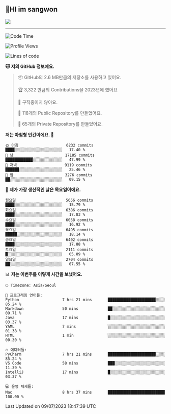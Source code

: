 ## 🤸HI im sangwon

<img src="https://github-profile-summary-cards.vercel.app/api/cards/profile-details?username=nowgnas&theme=dracula" />

<!-- <a href="#">
  <img src="https://github-readme-stats.vercel.app/api?username=nowgnas&theme=calm&show_icons=true" height='200px'>
</a><br>
<a href="#">
  <img src="https://github-readme-stats.vercel.app/api/top-langs/?username=nowgnas&theme=calm&exclude_repo=Jagi,assignment&layout=compact" height='200px'>
  <img src='http://mazassumnida.wtf/api/v2/generate_badge?boj=leo503801' height='200px'>
</a> -->

<hr>

<!--START_SECTION:waka-->
![Code Time](http://img.shields.io/badge/Code%20Time-3%2C305%20hrs%2043%20mins-blue)

![Profile Views](http://img.shields.io/badge/Profile%20Views-84-blue)

![Lines of code](https://img.shields.io/badge/%EC%A0%80%EB%8A%94%20%EC%97%AC%ED%83%9C%EA%B9%8C%EC%A7%80%20-35.1%20million%20%EC%A4%84%EC%9D%98%20%EC%BD%94%EB%93%9C%EB%A5%BC%20%EC%9E%91%EC%84%B1%ED%96%88%EC%96%B4%EC%9A%94.-blue)

**🐱 저의 GitHub 정보에요.** 

> 📦 GitHub의 2.6 MB만큼의 저장소를 사용하고 있어요. 
 > 
> 🏆 3,322 만큼의 Contributions을 2023년에 했어요
 > 
> 🚫 구직중이지 않아요.
 > 
> 📜 118개의 Public Repository를 만들었어요. 
 > 
> 🔑 65개의 Private Repository를 만들었어요. 
 > 
**저는 아침형 인간이에요. 🐤** 

```text
🌞 아침                     6232 commits        ████░░░░░░░░░░░░░░░░░░░░░   17.40 % 
🌆 낮　                     17185 commits       ████████████░░░░░░░░░░░░░   47.99 % 
🌃 저녁                     9119 commits        ██████░░░░░░░░░░░░░░░░░░░   25.46 % 
🌙 밤　                     3276 commits        ██░░░░░░░░░░░░░░░░░░░░░░░   09.15 % 
```
📅 **제가 가장 생산적인 날은 목요일이에요.** 

```text
월요일                      5656 commits        ████░░░░░░░░░░░░░░░░░░░░░   15.79 % 
화요일                      6386 commits        ████░░░░░░░░░░░░░░░░░░░░░   17.83 % 
수요일                      6058 commits        ████░░░░░░░░░░░░░░░░░░░░░   16.92 % 
목요일                      6495 commits        █████░░░░░░░░░░░░░░░░░░░░   18.14 % 
금요일                      6402 commits        ████░░░░░░░░░░░░░░░░░░░░░   17.88 % 
토요일                      2111 commits        █░░░░░░░░░░░░░░░░░░░░░░░░   05.89 % 
일요일                      2704 commits        ██░░░░░░░░░░░░░░░░░░░░░░░   07.55 % 
```


📊 **저는 이번주를 이렇게 시간을 보냈어요.** 

```text
🕑︎ Timezone: Asia/Seoul

💬 프로그래밍 언어들: 
Python                   7 hrs 21 mins       █████████████████████░░░░   85.24 % 
Markdown                 50 mins             ██░░░░░░░░░░░░░░░░░░░░░░░   09.71 % 
Java                     17 mins             █░░░░░░░░░░░░░░░░░░░░░░░░   03.37 % 
YAML                     7 mins              ░░░░░░░░░░░░░░░░░░░░░░░░░   01.38 % 
HTML                     1 min               ░░░░░░░░░░░░░░░░░░░░░░░░░   00.30 % 

🔥 에디터들: 
PyCharm                  7 hrs 21 mins       █████████████████████░░░░   85.24 % 
VS Code                  58 mins             ███░░░░░░░░░░░░░░░░░░░░░░   11.39 % 
IntelliJ                 17 mins             █░░░░░░░░░░░░░░░░░░░░░░░░   03.37 % 

💻 운영 체제들: 
Mac                      8 hrs 37 mins       █████████████████████████   100.00 % 
```


 Last Updated on 09/07/2023 18:47:39 UTC
<!--END_SECTION:waka-->

<!-- <div align="center">
  <h2>⌨️Languages and Tools⌨️</h2>
  <div align=flex>
    <img height="25px" src="https://img.shields.io/badge/Python-3776AB?style=flat&amp;logo=Python&amp;logoColor=white" alt="Python Badge">
    <img height="25px" src="https://img.shields.io/badge/Javascript-F7DF1E?style=flat&amp;logo=Javascript&amp;logoColor=white" alt="Python Badge">
  </div>

  <div>
  <img height="25px" src="https://img.shields.io/badge/Express-000000?style=flat&amp;logo=Express&amp;logoColor=white" alt="Python Badge">
  <img height="25px" src="https://img.shields.io/badge/Node js-339933?style=flat&amp;logo=Node.js&amp;logoColor=white" alt="Python Badge">
  <img height="25px" src="https://img.shields.io/badge/MongoDB-47A248?style=flat&amp;logo=MongoDB&amp;logoColor=white" alt="Python Badge">
  <img height="25px" src="https://img.shields.io/badge/React-61DAFB?style=flat&amp;logo=React&amp;logoColor=white" alt="Python Badge">
   <img height="25px" src="https://img.shields.io/badge/TensorFlow-FF6F00?style=flat&amp;logo=TensorFlow&amp;logoColor=white" alt="Python Badge">
  </div>
  <div>
  <img height="25px" src="https://img.shields.io/badge/Visual Studio Code-007ACC?style=flat&amp;logo=Visual Studio Code&amp;logoColor=white" alt="Python Badge">
  <img height="25px" src="https://img.shields.io/badge/Ubuntu-E95420?style=flat&amp;logo=Ubuntu&amp;logoColor=white" alt="Python Badge">
  </div>
</div>
<br> -->
<!--
<h2 align=center>⌨️Languages and Tools⌨️</h2>
<div>
  <div style='float:left; margin-right:30px; width:200px'>
  <h3>🎈Languages🎈</h3>
  <div>
    <img height="25px" src="https://img.shields.io/badge/Java-FF7800?style=flat&amp;&amp;logoColor=white" alt="Python Badge">
    <img height="25px" src="https://img.shields.io/badge/Python-3776AB?style=flat&amp;logo=Python&amp;logoColor=white" alt="Python Badge">
      <img height="25px" src="https://img.shields.io/badge/Javascript-F7DF1E?style=flat&amp;logo=Javascript&amp;logoColor=white" alt="Python Badge">
  </div>
  
  </div>
  <div style='float:left; margin-right:30px; width:200px'>
  <h3>🛠️Frameworks🛠️</h3>
  <div>
    <img height="25px" src="https://img.shields.io/badge/NestJS-E0234E?style=flat&amp;logo=NestJS&amp;logoColor=white" alt="Python Badge">
    <img height="25px" src="https://img.shields.io/badge/Express-000000?style=flat&amp;logo=Express&amp;logoColor=white" alt="Python Badge">
    <img height="25px" src="https://img.shields.io/badge/Node js-339933?style=flat&amp;logo=Node.js&amp;logoColor=white" alt="Python Badge">
    <img height="25px" src="https://img.shields.io/badge/MongoDB-47A248?style=flat&amp;logo=MongoDB&amp;logoColor=white" alt="Python Badge">
     <img height="25px" src="https://img.shields.io/badge/TensorFlow-FF6F00?style=flat&amp;logo=TensorFlow&amp;logoColor=white" alt="Python Badge">
  </div>
  </div>
  <div style='float:left;'>
  <h3>⚙️Tools⚙️</h3>
  <div>
    <img height="25px" src="https://img.shields.io/badge/Ubuntu-E95420?style=flat&amp;logo=Ubuntu&amp;logoColor=white" alt="Python Badge">
    <img height="25px" src="https://img.shields.io/badge/Docker-2496ED?style=flat&amp;logo=Docker&amp;logoColor=white" alt="Python Badge">
  </div>
  </div>
</div>
-->
<!-- ![trophy](https://github-profile-trophy.vercel.app/?username=nowgnas&column=7&margin-w=15&margin-h=15) -->

<!--
**Marshmellowon/Marshmellowon** is a ✨ _special_ ✨ repository because its `README.md` (this file) appears on your GitHub profile.

Here are some ideas to get you started:

- 🔭 I’m currently working on ...
- 🌱 I’m currently learning ...
- 👯 I’m looking to collaborate on ...
- 🤔 I’m looking for help with ...
- 💬 Ask me about ...
- 📫 How to reach me: ...
- 😄 Pronouns: ...
- ⚡ Fun fact: ...
-->

<!-- style='display:grid; grid-template-columns: auto auto auto;' -->
